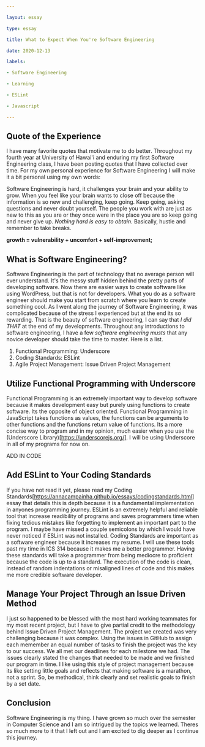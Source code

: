 ```yaml
---

layout: essay

type: essay

title: What to Expect When You're Software Engineering

date: 2020-12-13

labels:

- Software Engineering

- Learning

- ESLint

- Javascript

---
```

## Quote of the Experience 
I have many favorite quotes that motivate me to do better. Throughout my fourth year at University of Hawai'i and enduring my first Software Engineering class, I have been posting quotes that I have collected over time. For my own personal experience for Software Engineering I will make it a bit personal using my own words:

Software Engineering is hard, it challenges your brain and your ability to grow. When you feel like your brain wants to close off because the information is so new and challenging, keep going. Keep going, asking questions and never doubt yourself. The people you work with are just as new to this as you are or they once were in the place you are so keep going and never give up. *Nothing hard is easy to obtain.* Basically, hustle and remember to take breaks.

<b> growth = vulnerability + uncomfort + self-improvement; </b>
## What is Software Engineering?
Software Engineering is the part of technology that no average person will ever understand. It's the messy stuff hidden behind the pretty parts of developing software. Now there are easier ways to create software like using WordPress, but that is not for developers. What you do as a software engineer should make you start from scratch where you learn to create something cool. As I went along the journey of Software Engineering, it was complicated because of the stress I experienced but at the end its so rewarding. That is the beauty of software engineering, I can say that *I did THAT* at the end of my developments. Throughout any introductions to software engineering, I have a few *software engineering musts* that any novice developer should take the time to master. Here is a list.

  1. Functional Programming: Underscore
  2. Coding Standards: ESLint
  3. Agile Project Management: Issue Driven Project Management 

## Utilize Functional Programming with Underscore
Functional Programming is an extremely important way to develop software because it makes development easy but purely using functions to create software. Its the opposite of object oriented. Functional Programming in JavaScript takes functions as values, the functions can be arguments to other functions and the functions return value of functions. Its a more concise way to program and in my opinion, much easier when you use the (Underscore Library)[https://underscorejs.org/]. I will be using Underscore in all of my programs for now on.

ADD IN CODE

## Add ESLint to Your Coding Standards
If you have not read it yet, please read my Coding
Standards[https://annacampainha.github.io/essays/codingstandards.html] essay that details this is depth because it is a fundamental implementation in anyones programming journey. ESLint is an extremely helpful and reliable tool that increase readibility of programs and saves programmers time when fixing tedious mistakes like forgetting to implement an important part to the program. I maybe have missed a couple semicolons by which I would have never noticed if ESLint was not installed. Coding Standards are important as a software engineer because it increases my resume. I will use these tools past my time in ICS 314 because it makes me a better programmer. Having these standards will take a programmer from being mediocre to proficient because the code is up to a standard. The execution of the code is clean, instead of random indentations or misaligned lines of code and this makes me more credible software developer.

## Manage Your Project Through an Issue Driven Method
I just so happened to be blessed with the most hard working teammates for my most recent project, but I have to give partial credit to the methodology behind Issue Driven Project Management. The project we created was very challenging because it was complex. Using the issues in GitHub to assign each memember an equal number of tasks to finish the project was the key to our success. We all met our deadlines for each milestone we had. The issues clearly stated the changes that needed to be made and we finished our program in time. I like using this style of project management because its like setting little goals and reflects that making software is a marathon, not a sprint. So, be methodical, think clearly and set realistic goals to finish by a set date.

## Conclusion
Software Engineering is my thing. I have grown so much over the semester in Computer Science and I am so intrigued by the topics we learned. Theres so much more to it that I left out and I am excited to dig deeper as I continue this journey.
